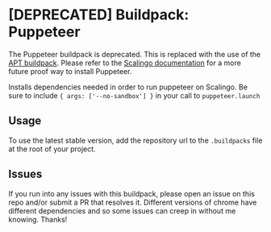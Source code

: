 # [DEPRECATED] Buildpack: Puppeteer

The Puppeteer buildpack is deprecated. This is replaced with the use of the [APT buildpack](https://github.com/Scalingo/apt-buildpack/). Please refer to the [Scalingo documentation](https://doc.scalingo.com/languages/nodejs/puppeteer) for a more future proof way to install Puppeteer.

Installs dependencies needed in order to run puppeteer on Scalingo. Be sure to include `{ args: ['--no-sandbox'] }` in your call to `puppeteer.launch`

## Usage

To use the latest stable version, add the repository url to the `.buildpacks` file at the root of your project.


## Issues

If you run into any issues with this buildpack, please open an issue on this repo and/or submit a PR that resolves it. Different versions of chrome have different dependencies and so some issues can creep in without me knowing. Thanks!
